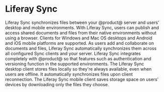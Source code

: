 # Liferay Sync [](id=liferay-sync)

Liferay Sync synchronizes files between your @product@ server and users' desktop 
and mobile environments. With Liferay Sync, users can publish and access shared 
documents and files from their native environments without using a browser. 
Clients for Windows and Mac OS desktops and Android and iOS mobile platforms are 
supported. As users add and collaborate on documents and files, Liferay Sync
automatically synchronizes them across all configured Sync clients and your
server. Liferay Sync integrates completely with @product@ so that features such
as authentication and versioning function in the supported environments. The
Liferay Sync desktop client stores files locally so they're always available,
even when users are offline. It automatically synchronizes files upon client
reconnection. The Liferay Sync mobile client saves storage space on users'
devices by downloading only the files they choose. 
